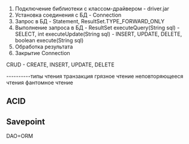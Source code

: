 1. Подключение библиотеки с классом-драйвером - driver.jar
2. Установка соединения с БД - Connection
3. Запрос в БД - Statement, ResultSet.TYPE_FORWARD_ONLY
4. Выполнение запроса в БД - ResultSet executeQuery(String sql) - SELECT, 
int executeUpdate(String sql) - INSERT, UPDATE, DELETE, boolean execute(String sql)
5. Обработка результата
6. Закрытие Connection



CRUD - CREATE, INSERT, UPDATE, DELETE



----------типы чтения транзакция
грязное чтение
неповторяющееся чтения
фантомное чтение

ACID
-----------

Savepoint
------------------

DAO=ORM

